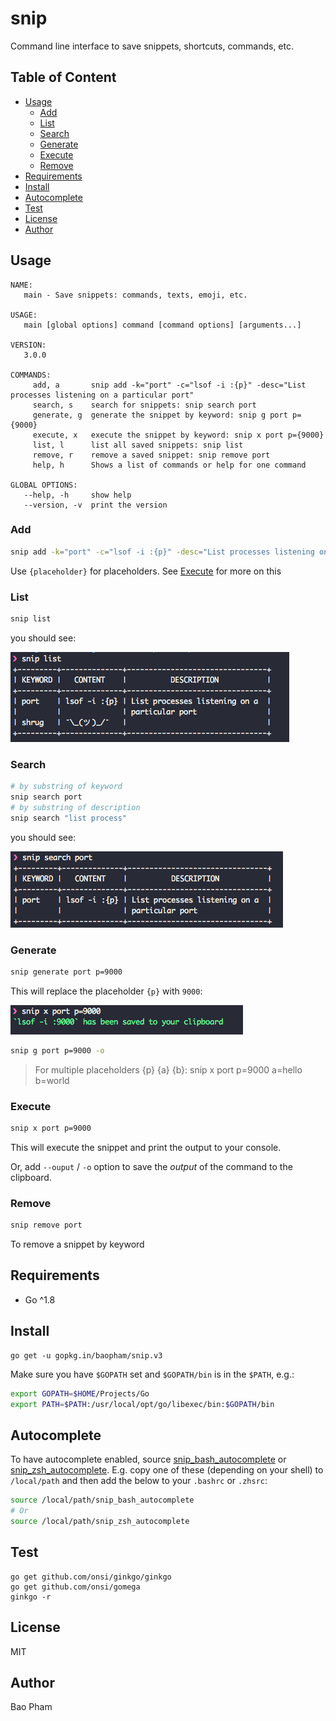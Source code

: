 snip
============
Command line interface to save snippets, shortcuts, commands, etc.

Table of Content
----------------
* [Usage](#usage)
    * [Add](#add)
    * [List](#list)
    * [Search](#search)
    * [Generate](#generate)
    * [Execute](#execute)
    * [Remove](#remove)
* [Requirements](#requirements)
* [Install](#install)
* [Autocomplete](#autocomplete)
* [Test](#test)
* [License](#license)
* [Author](#author)


Usage
--------
```
NAME:
   main - Save snippets: commands, texts, emoji, etc.

USAGE:
   main [global options] command [command options] [arguments...]

VERSION:
   3.0.0

COMMANDS:
     add, a       snip add -k="port" -c="lsof -i :{p}" -desc="List processes listening on a particular port"
     search, s    search for snippets: snip search port
     generate, g  generate the snippet by keyword: snip g port p={9000}
     execute, x   execute the snippet by keyword: snip x port p={9000}
     list, l      list all saved snippets: snip list
     remove, r    remove a saved snippet: snip remove port
     help, h      Shows a list of commands or help for one command

GLOBAL OPTIONS:
   --help, -h     show help
   --version, -v  print the version
```

### Add

```bash
snip add -k="port" -c="lsof -i :{p}" -desc="List processes listening on a particular port"
```

Use `{placeholder}` for placeholders. See [Execute](#execute) for more on this

### List

```bash
snip list
```

you should see:

![list](screenshots/list.png)

### Search

```bash
# by substring of keyword
snip search port
# by substring of description
snip search "list process"
```

you should see:

![search](screenshots/search.png)

### Generate

```bash
snip generate port p=9000
```

This will replace the placeholder `{p}` with `9000`:

![execute](screenshots/generate.png)

```bash
snip g port p=9000 -o
```

> For multiple placeholders {p} {a} {b}: snip x port p=9000 a=hello b=world

### Execute

```bash
snip x port p=9000
```

This will execute the snippet and print the output to your console.

Or, add `--ouput` / `-o` option to save the *output* of the command to the clipboard.

### Remove

```bash
snip remove port
```

To remove a snippet by keyword


Requirements
-------------
* Go ^1.8

Install
------
```
go get -u gopkg.in/baopham/snip.v3
```

Make sure you have `$GOPATH` set and `$GOPATH/bin` is in the `$PATH`, e.g.:

```bash
export GOPATH=$HOME/Projects/Go
export PATH=$PATH:/usr/local/opt/go/libexec/bin:$GOPATH/bin
```

Autocomplete
-----------

To have autocomplete enabled, source [snip_bash_autocomplete](autocomplete/snip_bash_autocomplete) or [snip_zsh_autocomplete](autocomplete/snip_zsh_autocomplete).
E.g. copy one of these (depending on your shell) to `/local/path` and then add the below to your `.bashrc` or `.zhsrc`:

```bash
source /local/path/snip_bash_autocomplete
# Or
source /local/path/snip_zsh_autocomplete
```

Test
----

```
go get github.com/onsi/ginkgo/ginkgo
go get github.com/onsi/gomega
ginkgo -r
```


License
--------
MIT

Author
-------
Bao Pham

